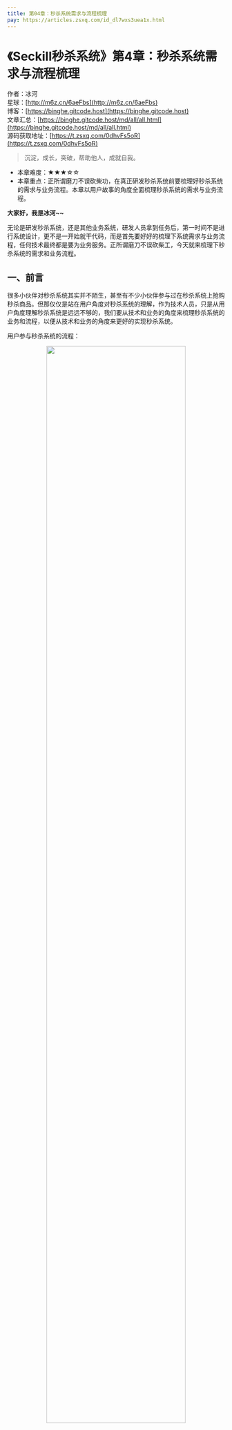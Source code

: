 ```yaml
---
title: 第04章：秒杀系统需求与流程梳理
pay: https://articles.zsxq.com/id_dl7wxs3uea1x.html
---
```


# 《Seckill秒杀系统》第4章：秒杀系统需求与流程梳理

作者：冰河
<br/>星球：[http://m6z.cn/6aeFbs](http://m6z.cn/6aeFbs)
<br/>博客：[https://binghe.gitcode.host](https://binghe.gitcode.host)
<br/>文章汇总：[https://binghe.gitcode.host/md/all/all.html](https://binghe.gitcode.host/md/all/all.html)
<br/>源码获取地址：[https://t.zsxq.com/0dhvFs5oR](https://t.zsxq.com/0dhvFs5oR)

> 沉淀，成长，突破，帮助他人，成就自我。

* 本章难度：★★★☆☆
* 本章重点：正所谓磨刀不误砍柴功，在真正研发秒杀系统前要梳理好秒杀系统的需求与业务流程。本章以用户故事的角度全面梳理秒杀系统的需求与业务流程。

**大家好，我是冰河~~**

无论是研发秒杀系统，还是其他业务系统，研发人员拿到任务后，第一时间不是进行系统设计，更不是一开始就干代码，而是首先要好好的梳理下系统需求与业务流程，任何技术最终都是要为业务服务。正所谓磨刀不误砍柴工，今天就来梳理下秒杀系统的需求和业务流程。

## 一、前言

很多小伙伴对秒杀系统其实并不陌生，甚至有不少小伙伴参与过在秒杀系统上抢购秒杀商品。但那仅仅是站在用户角度对秒杀系统的理解，作为技术人员，只是从用户角度理解秒杀系统是远远不够的，我们要从技术和业务的角度来梳理秒杀系统的业务和流程，以便从技术和业务的角度来更好的实现秒杀系统。

用户参与秒杀系统的流程：

<div align="center">
    <img src="https://binghe.gitcode.host/images/project/seckill/scekill-2023-05-08-004.png?raw=true" width="80%">
    <br/>
</div>

## 二、本章诉求

技术人员或者研发人员拿到研发系统的任务时，如果不先去梳理需求和业务流程，一上来就开干代码，大部分情况下会遇到这样的问题，系统研发到中途时，突然卡住了，不知道如何往下进行了，或者研发到中途时，发现自己理解的需求有偏差，再回过头来梳理需求和业务流程，发现自己写的功能不符合需求，又要推倒重来。最终做了很多无用功，浪费时间和精力。

本章，从技术人员的角度梳理下秒杀系统的需求和业务流程。

## 三、需求描述

某天正要下班时，你哼着小曲儿正在收拾自己的工位，心想着马上就能跟自己心仪的女生去约会了，心里正在想象着约会的场景，心里万般高兴，就等时间到下班准点时，你就会飞速跑出公司去接你心仪的女生。

然而，正在你收拾工位的时候，突然你隐约觉得背后貌似有人正在向你走来，你心里顿感不妙：难道又是他？你用余光扫了一眼，“卧槽，果然是他”，没错，就是公司的产品经理阿坑。

“小王啊，咱们老大提了一个紧急的需求，要研发一个秒杀系统，下月端午节的时候，可以让用户在系统中秒杀粽子，中秋节可以秒杀月饼，双11秒杀特价商品，由于时间紧急，咱俩先简单讨论下系统的需求”。你还没用正眼看阿坑，他就已经开口对你说出了这句话。

“说完了吗？还有其他的需求吗？”

“老大说了，最好是在下月初上线，上线后要压测，要预热”。

作为职场经验丰富的研发人员，尽管你心里有一万个“草泥马”在奔腾，你都要保持足够的淡定。即使你听完阿坑的话，特别想说出“滚”这个字，但是你也必须要淡定的接受。你也知道对于这样的需求来说，一两句话是说不清楚的。于是你先跟你要约会的女生打了个电话：“喂，不好意思啊，公司临时有点事情，晚点接你啊”，电话那头传来声音：“好，正好我也有点事情要处理”。

于是，你便和产品经理开始梳理秒杀系统的需求，经过半个多小时的梳理，你跟产品经理初步确定了秒杀系统的需求，于是你画了如图4-1所示的脑图。

<div align="center">
    <img src="https://binghe.gitcode.host/images/project/seckill/scekill-2023-05-08-001.png?raw=true" width="80%">
    <br/>
</div>

## 查看完整文章

加入[冰河技术](http://m6z.cn/6aeFbs)知识星球，解锁完整技术文章与完整代码